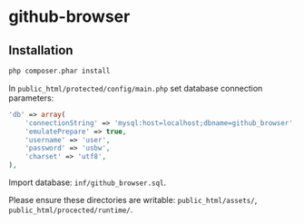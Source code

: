 github-browser
==============

## Installation

```sh
php composer.phar install
```
In `public_html/protected/config/main.php` set database connection parameters:

```php
'db' => array(
	'connectionString' => 'mysql:host=localhost;dbname=github_browser',
	'emulatePrepare' => true,
	'username' => 'user',
	'password' => 'usbw',
	'charset' => 'utf8',
),
```

Import database: `inf/github_browser.sql`.

Please ensure these directories are writable: `public_html/assets/`,
`public_html/procected/runtime/`.
